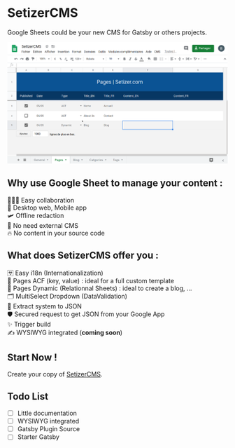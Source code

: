 # SetizerCMS
Google Sheets could be your new CMS for Gatsby or others projects.

![SetizerCMS Screenshot](screenshot.png)

## Why use Google Sheet to manage your content :

🧑‍🤝‍🧑 Easy collaboration  
📱 Desktop web, Mobile app  
🛩 Offline redaction  
💸 No need external CMS  
🔥 No content in your source code  

## What does SetizerCMS offer you : 

🈂️ Easy i18n (Internationalization)  
🔨 Pages ACF (key, value) : ideal for a full custom template  
🧲 Pages Dynamic (Relationnal Sheets) : ideal to create a blog, ...  
🗂️ MultiSelect Dropdown (DataValidation)  
📩 Extract system to JSON  
🛡️ Secured request to get JSON from your Google App  
✨ Trigger build  
✍️ WYSIWYG integrated (**coming soon**)  

## Start Now !
Create your copy of [SetizerCMS](https://docs.google.com/spreadsheets/d/1mmuNDD11eCYA3YtqJAH7vBXUl5a7jj17fVZuHB1VkY4/copy).

## Todo List
- [ ] Little documentation
- [ ] WYSIWYG integrated
- [ ] Gatsby Plugin Source 
- [ ] Starter Gatsby
